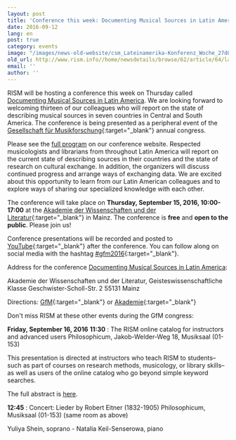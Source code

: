```yaml
---
layout: post
title: 'Conference this week: Documenting Musical Sources in Latin America'
date: 2016-09-12
lang: en
post: true
category: events
image: "/images/news-old-website/csm_Lateinamerika-Konferenz_Woche_27d0dc1016.jpg"
old_url: http://www.rism.info//home/newsdetails/browse/62/article/64/latin-america-conference-this-week.html
email: ''
author: ''
---
```


RISM will be hosting a conference this week on Thursday called [Documenting Musical Sources in Latin America](/publications/sources-in-latin-america-2016.html). We are looking forward to welcoming thirteen of our colleagues who will report on the state of describing musical sources in seven countries in Central and South America. The conference is being presented as a peripheral event of the [Gesellschaft für Musikforschung](http://www.gfm2016.uni-mainz.de/){:target="_blank"} annual congress.

Please see the [full program](/publications/sources-in-latin-america-2016.html#c3288) on our conference website. Respected musicologists and librarians from throughout Latin America will report on the current state of describing sources in their countries and the state of research on cultural exchange. In addition, the organizers will discuss continued progress and arrange ways of exchanging data. We are excited about this opportunity to learn from our Latin American colleagues and to explore ways of sharing our specialized knowledge with each other.

The conference will take place on **Thursday, September 15, 2016, 10:00-17:00** at the [Akademie der Wissenschaften und der Literatur](http://www.adwmainz.de/anfahrt.html){:target="_blank"} in Mainz. The conference is **free** and **open to the public**. Please join us!

Conference presentations will be recorded and posted to [YouTube](https://www.youtube.com/playlist?list=PL9SyOIE9iSYI-qGaDNQhXCptexIif8Scm){:target="_blank"} after the conference. You can follow along on social media with the hashtag [#gfm2016](https://twitter.com/search?q=%23gfm2016&src=typd){:target="_blank"}.


Address for the conference [Documenting Musical Sources in Latin America](/publications/sources-in-latin-america-2016.html):

Akademie der Wissenschaften und der Literatur, Geisteswissenschaftliche Klasse
Geschwister-Scholl-Str. 2
55131 Mainz

Directions:
[GfM](http://www.gfm2016.uni-mainz.de/zur-akademie-to-venue-i-akademie/){:target="_blank"} or [Akademie](http://www.adwmainz.de/anfahrt.html){:target="_blank"}

Don't miss RISM at these other events during the GfM congress:

**Friday, September 16, 2016**
**11:30** : The RISM online catalog for instructors and advanced users
Philosophicum, Jakob-Welder-Weg 18, Musiksaal (01-153)

This presentation is directed at instructors who teach RISM to students–such as part of courses on research methods, musicology, or library skills–as well as users of the online catalog who go beyond simple keyword searches.

The full abstract is [here](/publications/sources-in-latin-america-2016.html#c3292).


**12:45** : Concert: Lieder by Robert Eitner (1832-1905)
Philosophicum, Musiksaal (01-153) (same room as above)

Yuliya Shein, soprano - Natalia Keil-Senserowa, piano


